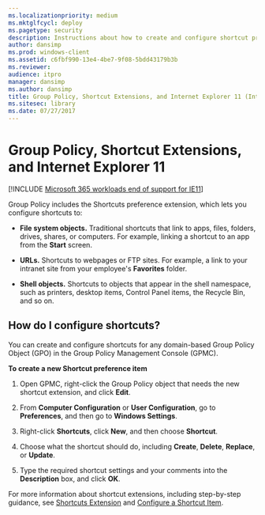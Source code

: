 ```yaml
---
ms.localizationpriority: medium
ms.mktglfcycl: deploy
ms.pagetype: security
description: Instructions about how to create and configure shortcut preference extensions to file system objects, URLs, and shell objects.
author: dansimp
ms.prod: windows-client
ms.assetid: c6fbf990-13e4-4be7-9f08-5bdd43179b3b
ms.reviewer: 
audience: itpro
manager: dansimp
ms.author: dansimp
title: Group Policy, Shortcut Extensions, and Internet Explorer 11 (Internet Explorer 11 for IT Pros)
ms.sitesec: library
ms.date: 07/27/2017
---
```



# Group Policy, Shortcut Extensions, and Internet Explorer 11

[!INCLUDE [Microsoft 365 workloads end of support for IE11](../includes/microsoft-365-ie-end-of-support.md)]

Group Policy includes the Shortcuts preference extension, which lets you configure shortcuts to:

-   **File system objects.** Traditional shortcuts that link to apps, files, folders, drives, shares, or computers. For example, linking a shortcut to an app from the **Start** screen.

-   **URLs.** Shortcuts to webpages or FTP sites. For example, a link to your intranet site from your employee's **Favorites** folder.

-   **Shell objects.** Shortcuts to objects that appear in the shell namespace, such as printers, desktop items, Control Panel items, the Recycle Bin, and so on.

## How do I configure shortcuts?
You can create and configure shortcuts for any domain-based Group Policy Object (GPO) in the Group Policy Management Console (GPMC).

 **To create a new Shortcut preference item**

1.  Open GPMC, right-click the Group Policy object that needs the new shortcut extension, and click **Edit**.

2.  From **Computer Configuration** or **User Configuration**, go to **Preferences**, and then go to **Windows Settings**.

3.  Right-click **Shortcuts**, click **New**, and then choose **Shortcut**.

4.  Choose what the shortcut should do, including **Create**, **Delete**, **Replace**, or **Update**.

5.  Type the required shortcut settings and your comments into the **Description** box, and click **OK**.

For more information about shortcut extensions, including step-by-step guidance, see [Shortcuts Extension](/previous-versions/windows/it-pro/windows-server-2008-R2-and-2008/cc730592(v=ws.11)) and [Configure a Shortcut Item](/previous-versions/windows/it-pro/windows-server-2008-R2-and-2008/cc753580(v=ws.11)).

 

 